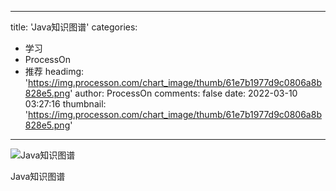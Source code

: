 
---
title: 'Java知识图谱'
categories: 
 - 学习
 - ProcessOn
 - 推荐
headimg: 'https://img.processon.com/chart_image/thumb/61e7b1977d9c0806a8b828e5.png'
author: ProcessOn
comments: false
date: 2022-03-10 03:27:16
thumbnail: 'https://img.processon.com/chart_image/thumb/61e7b1977d9c0806a8b828e5.png'
---

<div>   
<img class="thumb" alt="Java知识图谱" src="https://img.processon.com/chart_image/thumb/61e7b1977d9c0806a8b828e5.png" referrerpolicy="no-referrer">
<p>Java知识图谱</p>  
</div>
            